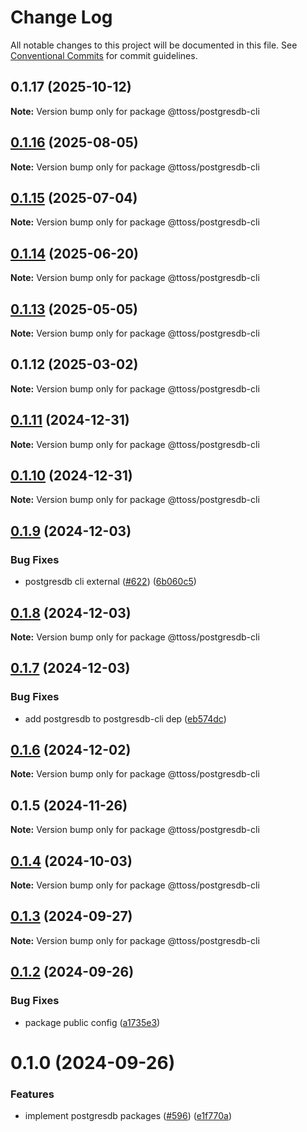 # Change Log

All notable changes to this project will be documented in this file.
See [Conventional Commits](https://conventionalcommits.org) for commit guidelines.

## 0.1.17 (2025-10-12)

**Note:** Version bump only for package @ttoss/postgresdb-cli

## [0.1.16](https://github.com/ttoss/ttoss/compare/@ttoss/postgresdb-cli@0.1.15...@ttoss/postgresdb-cli@0.1.16) (2025-08-05)

**Note:** Version bump only for package @ttoss/postgresdb-cli

## [0.1.15](https://github.com/ttoss/ttoss/compare/@ttoss/postgresdb-cli@0.1.14...@ttoss/postgresdb-cli@0.1.15) (2025-07-04)

**Note:** Version bump only for package @ttoss/postgresdb-cli

## [0.1.14](https://github.com/ttoss/ttoss/compare/@ttoss/postgresdb-cli@0.1.13...@ttoss/postgresdb-cli@0.1.14) (2025-06-20)

**Note:** Version bump only for package @ttoss/postgresdb-cli

## [0.1.13](https://github.com/ttoss/ttoss/compare/@ttoss/postgresdb-cli@0.1.12...@ttoss/postgresdb-cli@0.1.13) (2025-05-05)

**Note:** Version bump only for package @ttoss/postgresdb-cli

## 0.1.12 (2025-03-02)

**Note:** Version bump only for package @ttoss/postgresdb-cli

## [0.1.11](https://github.com/ttoss/ttoss/compare/@ttoss/postgresdb-cli@0.1.10...@ttoss/postgresdb-cli@0.1.11) (2024-12-31)

**Note:** Version bump only for package @ttoss/postgresdb-cli

## [0.1.10](https://github.com/ttoss/ttoss/compare/@ttoss/postgresdb-cli@0.1.9...@ttoss/postgresdb-cli@0.1.10) (2024-12-31)

**Note:** Version bump only for package @ttoss/postgresdb-cli

## [0.1.9](https://github.com/ttoss/ttoss/compare/@ttoss/postgresdb-cli@0.1.8...@ttoss/postgresdb-cli@0.1.9) (2024-12-03)

### Bug Fixes

- postgresdb cli external ([#622](https://github.com/ttoss/ttoss/issues/622)) ([6b060c5](https://github.com/ttoss/ttoss/commit/6b060c5d7d11894e4ee16b5b7723c9b36476b047))

## [0.1.8](https://github.com/ttoss/ttoss/compare/@ttoss/postgresdb-cli@0.1.7...@ttoss/postgresdb-cli@0.1.8) (2024-12-03)

**Note:** Version bump only for package @ttoss/postgresdb-cli

## [0.1.7](https://github.com/ttoss/ttoss/compare/@ttoss/postgresdb-cli@0.1.6...@ttoss/postgresdb-cli@0.1.7) (2024-12-03)

### Bug Fixes

- add postgresdb to postgresdb-cli dep ([eb574dc](https://github.com/ttoss/ttoss/commit/eb574dcb29fb37c71a9fa378da413f95c68b656a))

## [0.1.6](https://github.com/ttoss/ttoss/compare/@ttoss/postgresdb-cli@0.1.5...@ttoss/postgresdb-cli@0.1.6) (2024-12-02)

**Note:** Version bump only for package @ttoss/postgresdb-cli

## 0.1.5 (2024-11-26)

**Note:** Version bump only for package @ttoss/postgresdb-cli

## [0.1.4](https://github.com/ttoss/ttoss/compare/@ttoss/postgresdb-cli@0.1.3...@ttoss/postgresdb-cli@0.1.4) (2024-10-03)

**Note:** Version bump only for package @ttoss/postgresdb-cli

## [0.1.3](https://github.com/ttoss/ttoss/compare/@ttoss/postgresdb-cli@0.1.2...@ttoss/postgresdb-cli@0.1.3) (2024-09-27)

**Note:** Version bump only for package @ttoss/postgresdb-cli

## [0.1.2](https://github.com/ttoss/ttoss/compare/@ttoss/postgresdb-cli@0.1.0...@ttoss/postgresdb-cli@0.1.2) (2024-09-26)

### Bug Fixes

- package public config ([a1735e3](https://github.com/ttoss/ttoss/commit/a1735e390da93c2a25b1ad0752d57588ba12d347))

# 0.1.0 (2024-09-26)

### Features

- implement postgresdb packages ([#596](https://github.com/ttoss/ttoss/issues/596)) ([e1f770a](https://github.com/ttoss/ttoss/commit/e1f770a1f996ab34a66376e384188c65366bd5db))
